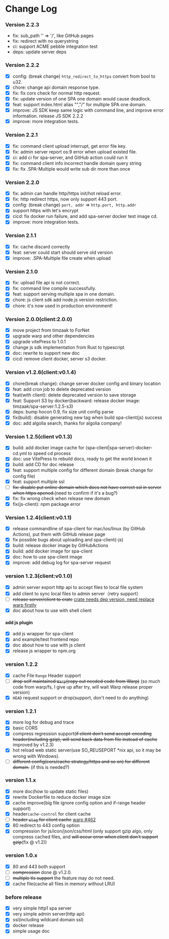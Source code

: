 # Change Log
### Version 2.2.3
- fix: sub_path '' => '/', like GitHub pages
- fix: redirect with no querystring
- ci: support ACME pebble integration test
- deps: update server deps

### Version 2.2.2

- [x] config: (break change) `http_redirect_to_https` convert from bool to u32.
- [x] chore: change api domain response type.
- [x] fix: fix cors check for normal http request.
- [x] fix: update version of one SPA one domain would cause deadlock.
- [x] feat: support index.html alias "","/" for multiple SPA one domain.
- [x] improve: JS SDK keep same logic with command line, and improve error information. release JS SDK 2.2.2
- [x] improve: more integration tests.

### Version 2.2.1

- [x] fix: command client upload interrupt, get error file key.
- [x] fix: admin server report os:9 error when upload existed file.
- [x] ci: add ci for spa-server, and GitHub action could run it
- [x] fix: command client info incorrect handle domain query string
- [x] fix: fix .SPA-Multiple would write sub dir more than once

### Version 2.2.0

- [x] fix: admin can handle http/https init/hot reload error.
- [x] fix: http redirect https, now only support 443 port.
- [x] config: (break change) `port, addr` => `http.port, http.addr`
- [x] support https with let's encrypt
- [x] cicd: fix docker run failure, and add spa-server docker test image cd.
- [x] improve: more integration tests.

### Version 2.1.1

- [x] fix: cache discard correctly
- [x] feat: server could start should serve old version
- [x] improve: .SPA-Multiple file create when upload

### Version 2.1.0

- [x] fix: upload file api is not correct.
- [x] fix: command line compile successfully.
- [x] feat: support serving multiple spa in one domain.
- [x] chore: js client sdk add node.js version restriction.
- [x] chore: it's now used in production environment!

### Version 2.0.0(client:2.0.0)

- [x] move project from timzaak to ForNet
- [x] upgrade warp and other dependencies
- [x] upgrade vitePress to 1.0.1
- [x] change js sdk implementation from Rust to typescript
- [x] doc: rewrite to support new doc
- [x] cicd: remove client docker, server s3 docker.

### Version v1.2.6(client:v0.1.4)

- [x] chore(break change): change server docker config and binary location
- [x] feat: add cron job to delete deprecated version
- [x] feat(with client): delete deprecated version to save storage
- [x] feat: Support S3 by docker(backward: release docker image: timzaak/spa-server:1.2.5-s3)
- [x] deps: bump hocon 0.9, fix size unit config parse
- [x] fix(build): disable generating new tag when build spa-client(js) success
- [x] doc: add algolia search, thanks for algolia company!

### Version 1.2.5(client v0.1.3)

- [x] build: add docker image cache for (spa-client|spa-server)-docker-cd.yml to speed cd process
- [x] doc: use VitePress to rebuild docs, ready to get the world known it
- [x] build: add CD for doc release
- [x] feat: support multiple config for different domain (break change for config file)
- [x] feat: support multiple ssl
- [ ] ~~fix: disable put online domain which does not have correct ssl in server when https opened.~~(need to confirm if
  it's a bug?)
- [x] fix: fix wrong check when release new domain
- [x] fix(js-client): npm package error

### Version 1.2.4(client:v0.1.1)

- [x] release commandline of spa-client for mac/ios/linux (by GitHub Actions), put them with GitHub release page
- [x] fix possible bugs about uploading and spa-client(-js)
- [x] build: release docker image by GitHubActions
- [x] build: add docker image for spa-client
- [x] doc: how to use spa-client image
- [x] improve: add debug log for spa-server request

### version 1.2.3(client:v0.1.0)

- [x] admin server export http api to accept files to local file system
- [x] add client to sync local files to admin server（retry support）
- [ ] ~~release server/client to
  crate~~ [crate needs dep version, need replace warp firstly](https://github.com/rust-lang/cargo/issues/1565)
- [x] doc about how to use with shell client

#### add js plugin

- [x] add js wrapper for spa-client
- [x] and example/test frontend repo
- [x] doc about how to use with js client
- [x] release js wrapper to npm.org

### version 1.2.2

- [x] cache File `Range` Header support
- [ ] ~~drop self maintained `Warp`(copy out needed code from Warp)~~ (so much code from warp/fs, I give up after try,
  will wait Warp release proper version)
- [x] `HEAD` request support or drop(support, don't need to do anything)

### version 1.2.1

- [x] more log for debug and trace
- [x] basic CORS
- [x] compress regression support(~~if client don't send accept-encoding header(including gzip), will send back data
  from file instead of cache~~ improved by v1.2.3)
- [x] hot reload web static server(use SO_REUSEPORT *nix api, so it may be wrong with Windows).
- [ ] ~~different config(cors/cache strategy/https and so on) for different domain.~~ (if this is needed?)

### version 1.1.x

- [x] more doc(how to update static files)
- [x] rewrite Dockerfile to reduce docker image size
- [x] cache improve(big file ignore config option and if-range header support)
- [x] header`cache-control` for client cache
- [ ] ~~header `etag` for client cache~~ [warp #462](https://github.com/seanmonstar/warp/issues/462)
- [x] 80 redirect to 443 config option
- [x] compression for js/icon/json/css/html (only support gzip algo, only compress cached files, and ~~will occur error
  when client don't support gzip~~(fix @ v1.2))

### version 1.0.x

- [x] 80 and 443 both support
- [ ] ~~compression~~ done @ v1.2.0.
- [ ] ~~multiple tls support~~ the feature may do not need.
- [x] cache file(cache all files in memory without LRU)

### before release

- [x] very simple http1 spa server
- [x] very simple admin server(http api)
- [x] ssl(including wildcard domain ssl)
- [x] docker release
- [x] simple usage doc
